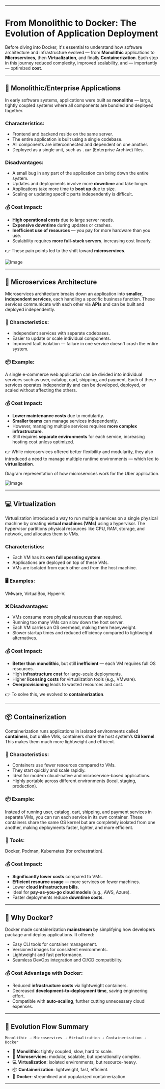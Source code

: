 
---

#  From Monolithic to Docker: The Evolution of Application Deployment

Before diving into Docker, it's essential to understand how software architecture and infrastructure evolved — from **Monolithic** applications to **Microservices**, then **Virtualization**, and finally **Containerization**. Each step in this journey reduced complexity, improved scalability, and — importantly — optimized **cost**.

---

## 🧱 Monolithic/Enterprise Applications

In early software systems, applications were built as **monoliths** — large, tightly coupled systems where all components are bundled and deployed together.

###  Characteristics:

* Frontend and backend reside on the same server.
* The entire application is built using a single codebase.
* All components are interconnected and dependent on one another.
* Deployed as a single unit, such as `.ear` (Enterprise Archive) files.

###  Disadvantages:

* A small bug in any part of the application can bring down the entire system.
* Updates and deployments involve more **downtime** and take longer.
* Applications take more time to **boot up** due to size.
* Scaling or updating specific parts independently is difficult.

### 💰 Cost Impact:

* **High operational costs** due to large server needs.
* **Expensive downtime** during updates or crashes.
* **Inefficient use of resources** — you pay for more hardware than you use.
* Scalability requires **more full-stack servers**, increasing cost linearly.

👉 These pain points led to the shift toward **microservices**.


![Image](https://github.com/user-attachments/assets/ff3b3435-e800-40f1-9841-2d9b824caba7)


---

## 🧩 Microservices Architecture

Microservices architecture breaks down an application into **smaller, independent services**, each handling a specific business function. These services communicate with each other via **APIs** and can be built and deployed independently.

### 🔧 Characteristics:

* Independent services with separate codebases.
* Easier to update or scale individual components.
* Improved fault isolation — failure in one service doesn't crash the entire system.

### 📦 Example:

A single e-commerce web application can be divided into individual services such as user, catalog, cart, shipping, and payment. Each of these services operates independently and can be developed, deployed, or scaled without affecting the others.

### 💰 Cost Impact:

* **Lower maintenance costs** due to modularity.
* **Smaller teams** can manage services independently.
* However, managing multiple services requires **more complex infrastructure**.
* Still requires **separate environments** for each service, increasing hosting cost unless optimized.

👉 While microservices offered better flexibility and modularity, they also introduced a need to manage multiple runtime environments — which led to **virtualization**.

Diagram representation of how microservices work for the Uber application.

![Image](https://github.com/user-attachments/assets/bfa6ccc9-1dec-47f4-a647-d592a54ddffe)

---

## 💻 Virtualization

Virtualization introduced a way to run multiple services on a single physical machine by creating **virtual machines (VMs)** using a hypervisor. The hypervisor partitions physical resources like CPU, RAM, storage, and network, and allocates them to VMs.

###  Characteristics:

* Each VM has its **own full operating system**.
* Applications are deployed on top of these VMs.
* VMs are isolated from each other and from the host machine.

### 🖥️ Examples:

VMware, VirtualBox, Hyper-V.

### ❌ Disadvantages:

* VMs consume more physical resources than required.
* Running too many VMs can slow down the host server.
* Each VM carries an OS overhead, making them heavyweight.
* Slower startup times and reduced efficiency compared to lightweight alternatives.

### 💰 Cost Impact:

* **Better than monolithic**, but still **inefficient** — each VM requires full OS resources.
* High **infrastructure cost** for large-scale deployments.
* Higher **licensing costs** for virtualization tools (e.g., VMware).
* **Overprovisioning** leads to wasted resources and cost.

👉 To solve this, we evolved to **containerization**.

---

## 📦 Containerization

Containerization runs applications in isolated environments called **containers**, but unlike VMs, containers share the host system’s **OS kernel**. This makes them much more lightweight and efficient.

### 🔧 Characteristics:

* Containers use fewer resources compared to VMs.
* They start quickly and scale rapidly.
* Ideal for modern cloud-native and microservice-based applications.
* Highly portable across different environments (local, staging, production).

### 📦 Example:

Instead of running user, catalog, cart, shipping, and payment services in separate VMs, you can run each service in its own container. These containers share the same OS kernel but are completely isolated from one another, making deployments faster, lighter, and more efficient.


### 🧰 Tools:

Docker, Podman, Kubernetes (for orchestration).

### 💰 Cost Impact:

* **Significantly lower costs** compared to VMs.
* **Efficient resource usage** — more services on fewer machines.
* Lower **cloud infrastructure bills**.
* Ideal for **pay-as-you-go cloud models** (e.g., AWS, Azure).
* Faster deployments reduce **downtime costs**.

---

## 🐳 Why Docker?

Docker made containerization **mainstream** by simplifying how developers package and deploy applications. It offered:

* Easy CLI tools for container management.
* Versioned images for consistent environments.
* Lightweight and fast performance.
* Seamless DevOps integration and CI/CD compatibility.

### 💰 Cost Advantage with Docker:

* Reduced **infrastructure costs** via lightweight containers.
* Decreased **development-to-deployment time**, saving engineering effort.
* Compatible with **auto-scaling**, further cutting unnecessary cloud expenses.

---

## 🔄 Evolution Flow Summary

```text
Monolithic → Microservices → Virtualization → Containerization → Docker
```

* 🧱 **Monolithic**: tightly coupled, slow, hard to scale.
* 🧩 **Microservices**: modular, scalable, but operationally complex.
* 💻 **Virtualization**: isolated environments, but resource-heavy.
* 📦 **Containerization**: lightweight, fast, efficient.
* 🐳 **Docker**: streamlined and popularized containerization.

---


